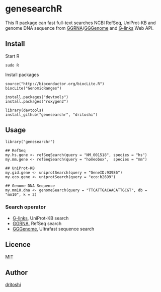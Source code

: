 genesearchR
====

This R package can fast full-text searches NCBI RefSeq, UniProt-KB and
genome DNA sequence from
[GGRNA](http://ggrna.dbcls.jp/en/help.html)/[GGGenome](http://gggenome.dbcls.jp/en/)
and [G-links](http://link.g-language.org/) Web API.

## Install
Start R

    sudo R

Install packages
```{r}
source("http://bioconductor.org/biocLite.R")
biocLite("GenomicRanges")
    
install.packages("devtools")
install.packages("roxygen2")

library(devtools)
install_github("genesearchr", "dritoshi")
```

## Usage
```{r}
library("genesearchr")

## RefSeq
my.hs.gene <- refSeqSearch(query = "NM_001518", species = "hs")
my.mm.gene <- refSeqSearch(query = "homeobox",  species = "mm")

## UniProt-KB
my.gid.gene <- uniprotSearch(query = "GeneID:93986")
my.eco.gene <- uniprotSearch(query = "eco:b2699")

## Genome DNA Sequence
my.mm10.dna <- genomeSearch(query = "TTCATTGACAACATTGCGT", db = "mm10", k = 2)
```

### Search operator
* [G-links](http://link.g-language.org/), UniProt-KB search
* [GGRNA](http://ggrna.dbcls.jp/en/help.html), RefSeq search
* [GGGenome](http://gggenome.dbcls.jp/en/help.html), Ultrafast
sequence search

## Licence

[MIT](https://github.com/dritoshi/orenogb/blob/master/LICENCE)

## Author

[dritoshi](https://github.com/dritoshi)
